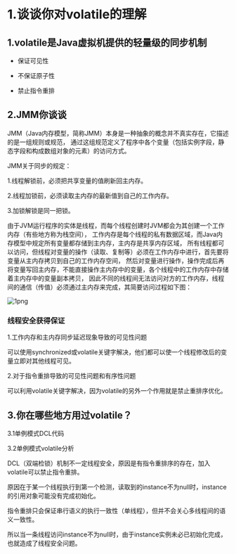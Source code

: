# 1.谈谈你对volatile的理解

## 1.volatile是Java虚拟机提供的轻量级的同步机制

- 保证可见性

- 不保证原子性

- 禁止指令重排


## 2.JMM你谈谈

JMM（Java内存模型，简称JMM）本身是一种抽象的概念并不真实存在，它描述的是一组规则或规范，
通过这组规范定义了程序中各个变量（包括实例字段，静态字段和构成数组对象的元素）的访问方式。

JMM关于同步的规定：

1.线程解锁前，必须把共享变量的值刷新回主内存。

2.线程加锁前，必须读取主内存的最新值到自己的工作内存。

3.加锁解锁是同一把锁。

由于JVM运行程序的实体是线程，而每个线程创建时JVM都会为其创建一个工作内存（有些地方称为栈空间），
工作内存是每个线程的私有数据区域，而Java内存模型中规定所有变量都存储到主内存，主内存是共享内存区域，
所有线程都可以访问，但线程对变量的操作（读取、复制等）必须在工作内存中进行，首先要将变量从主内存拷贝到自己的工作内存空间，
然后对变量进行操作，操作完成后再将变量写回主内存，不能直接操作主内存中的变量，各个线程中的工作内存中存储着主内存中的变量副本拷贝，
因此不同的线程间无法访问对方的工作内存，线程间的通信（传值）必须通过主内存来完成，其简要访问过程如下图：

![1png](https://github.com/d470969047h/learn/tree/master/learn-exercises/src/main/resources/exercise1/chapter1/1.png)

### 线程安全获得保证

1.工作内存和主内存同步延迟现象导致的可见性问题  

可以使用synchronized或volatile关键字解决，他们都可以使一个线程修改后的变量立即对其他线程可见。

2.对于指令重排导致的可见性问题和有序性问题  

可以利用volatile关键字解决，因为volatile的另外一个作用就是禁止重排序优化。


## 3.你在哪些地方用过volatile？

3.1单例模式DCL代码

3.2单例模式volatile分析

DCL（双端检锁）机制不一定线程安全，原因是有指令重排序的存在，加入volatile可以禁止指令重排。

原因在于某一个线程执行到第一个检测，读取到的instance不为null时，instance的引用对象可能没有完成初始化。

指令重排只会保证串行语义的执行一致性（单线程），但并不会关心多线程间的语义一致性。

所以当一条线程访问instance不为null时，由于instance实例未必已初始化完成，也就造成了线程安全问题。
